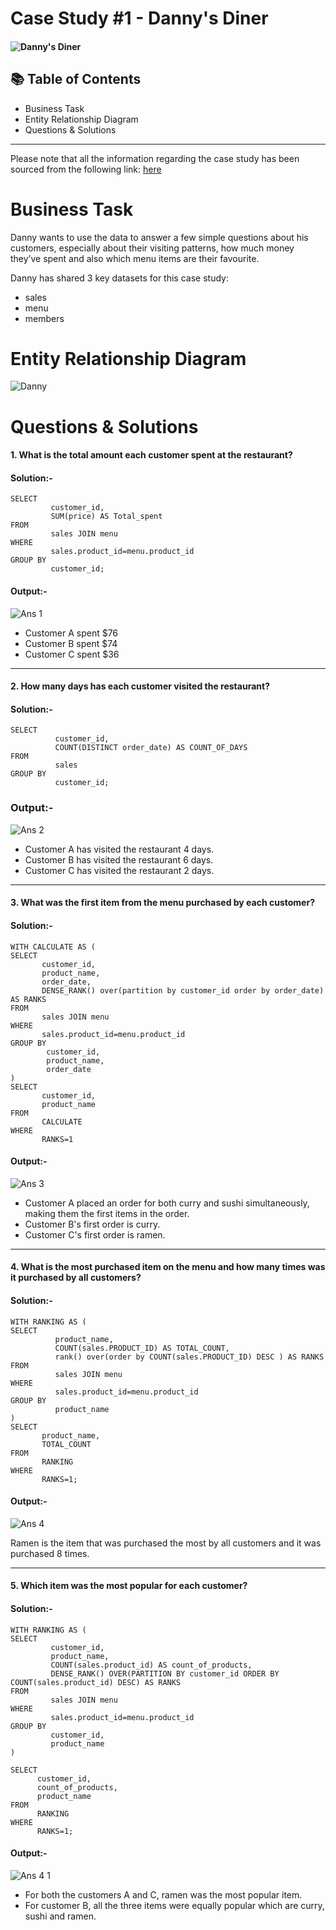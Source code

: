 # Case Study #1 - Danny's Diner

#### ![Danny's Diner](https://github.com/user-attachments/assets/4057eff8-3847-435e-9af6-853ead99e840)

## 📚 Table of Contents

- Business Task
- Entity Relationship Diagram
- Questions & Solutions

---
Please note that all the information regarding the case study has been sourced from the following link: [here](https://8weeksqlchallenge.com/case-study-1/)

# Business Task

Danny wants to use the data to answer a few simple questions about his customers, especially about their visiting patterns, how much money they’ve spent and also which menu items are their favourite.

Danny has shared 3 key datasets for this case study:

- sales
- menu
- members

# Entity Relationship Diagram

![Danny](https://github.com/user-attachments/assets/50bbab53-c565-4357-8834-1db749ca7fc4)

# Questions & Solutions

#### 1. What is the total amount each customer spent at the restaurant?

#### Solution:-

```
SELECT
         customer_id,
         SUM(price) AS Total_spent
FROM
         sales JOIN menu
WHERE 
         sales.product_id=menu.product_id
GROUP BY
         customer_id;
```

#### Output:-

![Ans 1](https://github.com/user-attachments/assets/70ff6885-7640-42a8-9da7-c1508e4c7fad)

- Customer A spent $76
- Customer B spent $74
- Customer C spent $36

---

#### 2. How many days has each customer visited the restaurant?

#### Solution:-
```
SELECT
          customer_id,
          COUNT(DISTINCT order_date) AS COUNT_OF_DAYS
FROM
          sales 
GROUP BY
          customer_id;
```

### Output:-

![Ans 2](https://github.com/user-attachments/assets/479128fa-0ff0-45d6-905a-c42638251e60)

- Customer A has visited the restaurant 4 days.
- Customer B has visited the restaurant 6 days.
- Customer C has visited the restaurant 2 days.
---
  
#### 3. What was the first item from the menu purchased by each customer?

#### Solution:-
```
WITH CALCULATE AS (
SELECT
       customer_id,
       product_name,
       order_date,
       DENSE_RANK() over(partition by customer_id order by order_date) AS RANKS
FROM
       sales JOIN menu
WHERE
       sales.product_id=menu.product_id
GROUP BY
        customer_id,
        product_name,
        order_date
)
SELECT
       customer_id,
       product_name
FROM
       CALCULATE
WHERE
       RANKS=1
```
#### Output:-

![Ans 3](https://github.com/user-attachments/assets/89802568-f19e-4046-902c-e9a3af9441c9)

- Customer A placed an order for both curry and sushi simultaneously, making them the first items in the order.
- Customer B's first order is curry.
- Customer C's first order is ramen.
---

#### 4. What is the most purchased item on the menu and how many times was it purchased by all customers?

#### Solution:- 
```
WITH RANKING AS (
SELECT 
          product_name,
          COUNT(sales.PRODUCT_ID) AS TOTAL_COUNT,
          rank() over(order by COUNT(sales.PRODUCT_ID) DESC ) AS RANKS
FROM
          sales JOIN menu
WHERE
	      sales.product_id=menu.product_id
GROUP BY
          product_name
)     
SELECT
       product_name,
       TOTAL_COUNT
FROM
       RANKING
WHERE
       RANKS=1;
```
#### Output:-

![Ans 4](https://github.com/user-attachments/assets/eea13dfc-d857-42a1-b7ed-051b16ead093)

Ramen is the item that was purchased the most by all customers and it was purchased 8 times.

---

#### 5. Which item was the most popular for each customer?

#### Solution:- 
```
WITH RANKING AS (
SELECT
         customer_id,
         product_name,
         COUNT(sales.product_id) AS count_of_products,
         DENSE_RANK() OVER(PARTITION BY customer_id ORDER BY COUNT(sales.product_id) DESC) AS RANKS
FROM
         sales JOIN menu
WHERE
         sales.product_id=menu.product_id
GROUP BY
         customer_id,
         product_name
)

SELECT
      customer_id,
      count_of_products,
      product_name
FROM
      RANKING
WHERE
      RANKS=1;

```
#### Output:-

![Ans 4 1](https://github.com/user-attachments/assets/a28219c0-cf9f-43bf-b83e-b741de5d5bad)

- For both the customers A and C, ramen was the most popular item.
- For customer B, all the three items were equally popular which are curry, sushi and ramen.







  


